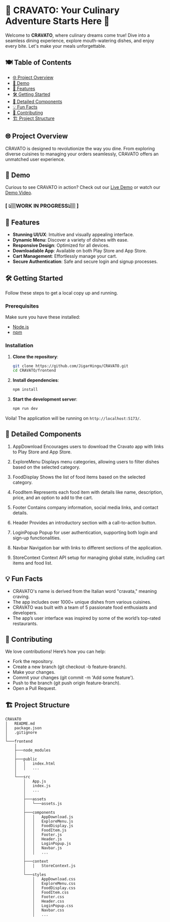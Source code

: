 # 🌟 CRAVATO: Your Culinary Adventure Starts Here 🌟

Welcome to **CRAVATO**, where culinary dreams come true! Dive into a seamless dining experience, explore mouth-watering dishes, and enjoy every bite. Let's make your meals unforgettable.

## 🍽️ Table of Contents
- [🌐 Project Overview](#-project-overview)
- [🎥 Demo](#-demo)
- [🚀 Features](#-features)
- [🛠️ Getting Started](#-getting-started)
- [🧩 Detailed Components](#-detailed-components)
- [💡 Fun Facts](#-fun-facts)
- [🤝 Contributing](#-contributing)
- [🏗️ Project Structure](#-project-structure)


## 🌐 Project Overview

CRAVATO is designed to revolutionize the way you dine. From exploring diverse cuisines to managing your orders seamlessly, CRAVATO offers an unmatched user experience.

## 🎥 Demo

Curious to see CRAVATO in action? Check out our [Live Demo](http://example.com) or watch our [Demo Video](http://example.com).

 ### [ 👆🏼WORK IN PROGRESS👆🏼 ]

## 🚀 Features

- **Stunning UI/UX**: Intuitive and visually appealing interface.
- **Dynamic Menu**: Discover a variety of dishes with ease.
- **Responsive Design**: Optimized for all devices.
- **Downloadable App**: Available on both Play Store and App Store.
- **Cart Management**: Effortlessly manage your cart.
- **Secure Authentication**: Safe and secure login and signup processes.

## 🛠️ Getting Started

Follow these steps to get a local copy up and running.

### Prerequisites

Make sure you have these installed:
- [Node.js](https://nodejs.org/)
- [npm](https://www.npmjs.com/)

### Installation

1. **Clone the repository**:
    ```sh
    git clone https://github.com/JigarHingu/CRAVATO.git
    cd CRAVATO/frontend
    ```

2. **Install dependencies**:
    ```sh
    npm install
    ```

3. **Start the development server**:
    ```sh
    npm run dev
    ```

Voila! The application will be running on `http://localhost:5173/`.

## 🧩 Detailed Components
1. AppDownload
Encourages users to download the Cravato app with links to Play Store and App Store.

2. ExploreMenu
Displays menu categories, allowing users to filter dishes based on the selected category.

3. FoodDisplay
Shows the list of food items based on the selected category.

4. FoodItem
Represents each food item with details like name, description, price, and an option to add to the cart.

5. Footer
Contains company information, social media links, and contact details.

6. Header
Provides an introductory section with a call-to-action button.

7. LoginPopup
Popup for user authentication, supporting both login and sign-up functionalities.

8. Navbar
Navigation bar with links to different sections of the application.

9. StoreContext
Context API setup for managing global state, including cart items and food list.

## 💡 Fun Facts
- CRAVATO's name is derived from the Italian word "cravata," meaning craving.
- The app includes over 1000+ unique dishes from various cuisines.
- CRAVATO was built with a team of 5 passionate food enthusiasts and developers.
- The app’s user interface was inspired by some of the world’s top-rated restaurants.

## 🤝 Contributing

We love contributions! Here’s how you can help:

- Fork the repository.
- Create a new branch (git checkout -b feature-branch).
- Make your changes.
- Commit your changes (git commit -m 'Add some feature').
- Push to the branch (git push origin feature-branch).
- Open a Pull Request.

## 🏗️ Project Structure

```plaintext
CRAVATO
│   README.md
│   package.json
│   .gitignore
│
└───frontend
    │
    ├───node_modules
    │
    ├───public
    │   │   index.html
    │   │   ...
    │
    └───src
        │   App.js
        │   index.js
        │   ...
        │
        ├───assets
        │   └───assets.js
        │
        ├───components
        │   │   AppDownload.js
        │   │   ExploreMenu.js
        │   │   FoodDisplay.js
        │   │   FoodItem.js
        │   │   Footer.js
        │   │   Header.js
        │   │   LoginPopup.js
        │   │   Navbar.js
        │   │   ...
        │
        ├───context
        │   │   StoreContext.js
        │
        └───styles
            │   AppDownload.css
            │   ExploreMenu.css
            │   FoodDisplay.css
            │   FoodItem.css
            │   Footer.css
            │   Header.css
            │   LoginPopup.css
            │   Navbar.css
            │   ...



